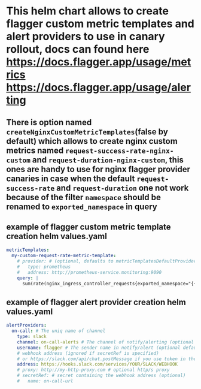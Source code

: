 # This helm chart allows to create flagger custom metric templates and alert providers to use in canary rollout, docs can found here https://docs.flagger.app/usage/metrics https://docs.flagger.app/usage/alerting 

## There is option named `createNginxCustomMetricTemplates`(false by default) which allows to create nginx custom metrics named `request-success-rate-nginx-custom` and `request-duration-nginx-custom`, this ones are handy to use for nginx flagger provider canaries in case when the default `request-success-rate` and `request-duration` one not work because of the filter `namespace` should be renamed to `exported_namespace` in query

## example of flagger custom metric template creation helm values.yaml
```yaml
metricTemplates:
  my-custom-request-rate-metric-template:
    # provider: # (optional, defaults to metricTemplatesDefaultProvider)
    #   type: prometheus
    #   address: http://prometheus-service.monitoring:9090
    query: |
      sum(rate(nginx_ingress_controller_requests{exported_namespace="{{ namespace }}",ingress="{{ ingress }}",status!~"5.*"}[1m]))/sum(rate(nginx_ingress_controller_requests{exported_namespace="{{ namespace }}",ingress="{{ ingress }}"}[1m]))*100
```

## example of flagger alert provider creation helm values.yaml
```yaml
alertProviders:
  on-call: # The uniq name of channel
    type: slack
    channel: on-call-alerts # The channel of notify/alerting (optional default to "general") # The channel of notify/alerting (optional default to "general")
    username: flagger # The sender name in notify/alert (optional default to "flagger")
    # webhook address (ignored if secretRef is specified)
    # or https://slack.com/api/chat.postMessage if you use token in the secret
    address: https://hooks.slack.com/services/YOUR/SLACK/WEBHOOK
    # proxy: http://my-http-proxy.com # optional http/s proxy
    # secretRef: # secret containing the webhook address (optional)
    #   name: on-call-url
```
